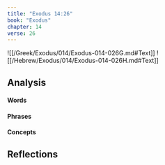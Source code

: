 ```yaml
---
title: "Exodus 14:26"
book: "Exodus"
chapter: 14
verse: 26
---
```

![[/Greek/Exodus/014/Exodus-014-026G.md#Text]]
![[/Hebrew/Exodus/014/Exodus-014-026H.md#Text]]

## Analysis

#### Words

#### Phrases

#### Concepts

## Reflections
